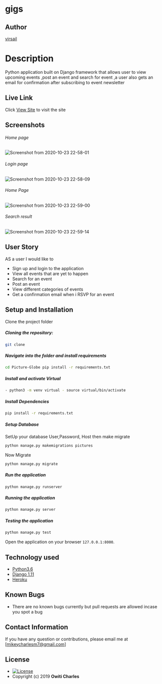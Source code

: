 # gigs 
## Author  
  
[virsail](https://github.com/virsail)  
  
# Description  
Python application built on Django framework that allows user to view upcoming events ,post an event and search for event ,a user also gets an email for confirmation after subscribing to event newsletter 
  
##  Live Link  
 Click [View Site]()  to visit the site
  
## Screenshots 
###### Home page
 ![Screenshot from 2020-10-23 22-58-01](https://user-images.githubusercontent.com/66640798/97077877-eea3a080-15ef-11eb-97e8-debb3db912f2.png)
 
 ###### Login page
 ![Screenshot from 2020-10-23 22-58-09](https://user-images.githubusercontent.com/66640798/97077906-30cce200-15f0-11eb-8029-71c94a59857b.png)

 ###### Home Page
 ![Screenshot from 2020-10-23 22-59-00](https://user-images.githubusercontent.com/66640798/97077940-94efa600-15f0-11eb-9bb5-c2aa544f12ad.png)

 
 ###### Search result
 ![Screenshot from 2020-10-23 22-59-14](https://user-images.githubusercontent.com/66640798/97077975-fadc2d80-15f0-11eb-91df-cd57c2a32d89.png)
## User Story  
 AS a user I would like to 
* Sign up and login to the application
* View all events that are yet to happen 
* Search for an event
* Post an event
* View different categories of events
* Get a confirmation email when i RSVP for an event
  

  
## Setup and Installation  
Clone the project folder  
  
##### Cloning the repository:  
 ```bash 
 git clone 
```
##### Navigate into the folder and install requirements  
 ```bash 
cd Picture-Globe pip install -r requirements.txt 
```
##### Install and activate Virtual  
 ```bash 
- python3 -m venv virtual - source virtual/bin/activate  
```  
##### Install Dependencies  
 ```bash 
 pip install -r requirements.txt 
```  
 ##### Setup Database  
  SetUp your database User,Password, Host then make migrate  
 ```bash 
python manage.py makemigrations pictures 
 ``` 
 Now Migrate  
 ```bash 
 python manage.py migrate 
```
##### Run the application  
 ```bash 
 python manage.py runserver 
``` 
##### Running the application  
 ```bash 
 python manage.py server 
```
##### Testing the application  
 ```bash 
 python manage.py test 
```
Open the application on your browser `127.0.0.1:8000`.  
  
  
## Technology used  
  
* [Python3.6](https://www.python.org/)  
* [Django 1.11](https://docs.djangoproject.com/en/2.2/)  
* [Heroku](https://heroku.com)  
  
  
## Known Bugs  
* There are no known bugs currently but pull requests are allowed incase you spot a bug  
  
## Contact Information   
If you have any question or contributions, please email me at [mikeycharlesm7@gmail.com]  
  
## License 

* [![License](https://img.shields.io/packagist/l/loopline-systems/closeio-api-wrapper.svg)](https://github.com/Owiti-Charles/Picture-Globe/blob/master/LICENSE)  
* Copyright (c) 2019 **Owiti Charles**
